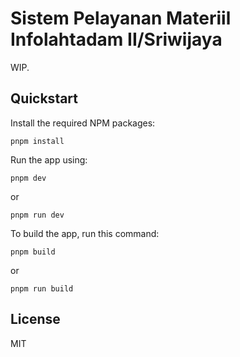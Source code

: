 # Sistem Pelayanan Materiil Infolahtadam II/Sriwijaya

WIP.

## Quickstart

Install the required NPM packages:

```plaintext
pnpm install
```

Run the app using:

```plaintext
pnpm dev
```

or

```plaintext
pnpm run dev
```

To build the app, run this command:

```plaintext
pnpm build
```

or

```plaintext
pnpm run build
```

## License

MIT